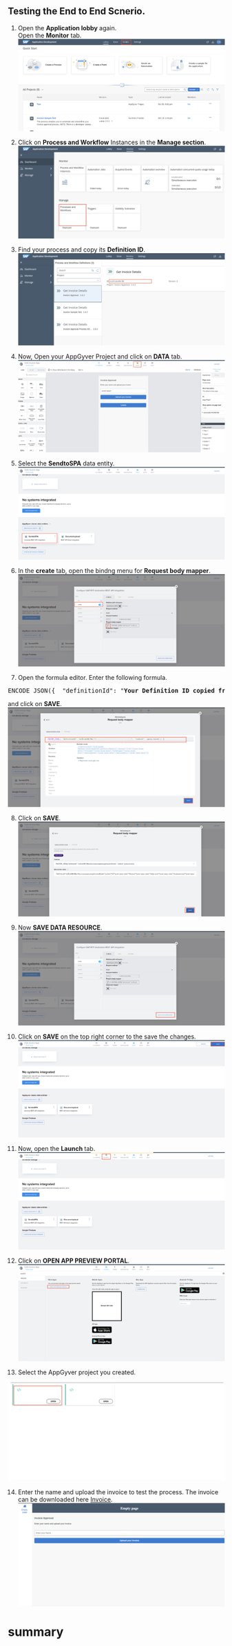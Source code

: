 
## Testing the End to End Scnerio.


1. Open the <b>Application lobby</b> again. <br>
    Open the <b>Monitor</b> tab.
![](images/ss1.png)

2. Click on <b>Process and Workflow</b> Instances in the <b>Manage section</b>.
![](images/ss3.png)

3. Find your process and copy its <b>Definition ID</b>.
![](images/ss2.png)

4. Now, Open your AppGyver Project and click on <b>DATA</b> tab.
![](images/ss4.png)

5. Select the <b>SendtoSPA</b> data entity.
![](images/ss5.png)

6. In the <b>create</b> tab, open the bindng menu for <b> Request body mapper</b>.
![](images/ss6.png)

7. Open the formula editor. Enter the following formula.
<pre>ENCODE_JSON({  "definitionId": "<b>Your Definition ID copied from SPA</b> ",  "context":  query.record })  </pre>
and click on <b>SAVE</b>.
![](images/ss7.png)

8. Click on <b>SAVE</b>.
![](images/ss8.png)

9. Now <b>SAVE DATA RESOURCE</b>.
![](images/ss9.png)

10. Click on <b>SAVE</b> on the top right corner to the save the changes.
![](images/ss10.png)

11. Now, open the <b>Launch</b> tab.
![](images/ss11.png)

12. Click on <b> OPEN APP PREVIEW PORTAL</b>.
![](images/ss12.png)

13. Select the AppGyver project you created.

![](images/ss13.png)

14. Enter the name and upload the invoice to test the process.
The invoice can be downloaded here <a href="https://github.com/SAP-samples/teched2022-AD160/blob/main/exercises/1_CreateAppGyverProject/images/Invoice.png?raw=true">Invoice</a>.
![](images/ss14.png)

# summary
